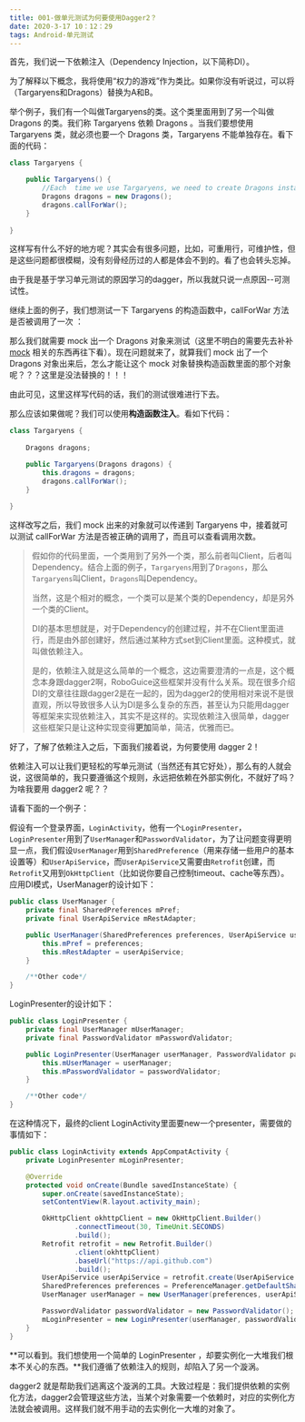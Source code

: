 ```yaml
---
title: 001-做单元测试为何要使用Dagger2？
date: 2020-3-17 10：12：29
tags: Android-单元测试
---
```


首先，我们说一下依赖注入（Dependency Injection，以下简称DI）。

为了解释以下概念，我将使用“权力的游戏”作为类比。如果你没有听说过，可以将（Targaryens和Dragons）替换为A和B。

举个例子，我们有一个叫做Targaryens的类。这个类里面用到了另一个叫做 Dragons 的类。我们称 Targaryens 依赖 Dragons 。当我们要想使用 Targaryens 类，就必须也要一个 Dragons 类，Targaryens 不能单独存在。看下面的代码：

```java
class Targaryens {

    public Targaryens() {
        //Each  time we use Targaryens, we need to create Dragons instance
        Dragons dragons = new Dragons();
        dragons.callForWar();
    }
    
}
```

这样写有什么不好的地方呢？其实会有很多问题，比如，可重用行，可维护性，但是这些问题都很模糊，没有刻骨经历过的人都是体会不到的。看了也会转头忘掉。

由于我是基于学习单元测试的原因学习的dagger，所以我就只说一点原因--可测试性。

继续上面的例子，我们想测试一下 Targaryens 的构造函数中，callForWar 方法是否被调用了一次 ：

那么我们就需要 mock 出一个 Dragons 对象来测试（这里不明白的需要先去补补 [mock](https://en.wikipedia.org/wiki/Mock_object) 相关的东西再往下看）。现在问题就来了，就算我们 mock 出了一个 Dragons 对象出来后，怎么才能让这个 mock 对象替换构造函数里面的那个对象呢？？？这里是没法替换的！！！

由此可见，这里这样写代码的话，我们的测试很难进行下去。

那么应该如果做呢？我们可以使用**构造函数注入**。看如下代码：

```java
class Targaryens {
    
    Dragons dragons;

    public Targaryens(Dragons dragons) {
        this.dragons = dragons;
        dragons.callForWar();
    }
    
}
```

这样改写之后，我们 mock 出来的对象就可以传递到 Targaryens 中，接着就可以测试 callForWar 方法是否被正确的调用了，而且可以查看调用次数。

> 假如你的代码里面，一个类用到了另外一个类，那么前者叫Client，后者叫Dependency。结合上面的例子，`Targaryens`用到了`Dragons`，那么`Targaryens`叫Client，`Dragons`叫Dependency。
>
> 当然，这是个相对的概念，一个类可以是某个类的Dependency，却是另外一个类的Client。
>
> DI的基本思想就是，对于Dependency的创建过程，并不在Client里面进行，而是由外部创建好，然后通过某种方式set到Client里面。这种模式，就叫做依赖注入。
>
> 是的，依赖注入就是这么简单的一个概念，这边需要澄清的一点是，这个概念本身跟dagger2啊，RoboGuice这些框架并没有什么关系。现在很多介绍DI的文章往往跟dagger2是在一起的，因为dagger2的使用相对来说不是很直观，所以导致很多人认为DI是多么复杂的东西，甚至认为只能用dagger等框架来实现依赖注入，其实不是这样的。实现依赖注入很简单，dagger这些框架只是让这种实现变得**更加**简单，简洁，优雅而已。

好了，了解了依赖注入之后，下面我们接着说，为何要使用 dagger 2！

依赖注入可以让我们更轻松的写单元测试（当然还有其它好处），那么有的人就会说，这很简单的，我只要遵循这个规则，永远把依赖在外部实例化，不就好了吗？为啥我要用 dagger2 呢？？

请看下面的一个例子：

假设有一个登录界面，`LoginActivity`，他有一个`LoginPresenter`，`LoginPresenter`用到了`UserManager`和`PasswordValidator`，为了让问题变得更明显一点，我们假设`UserManager`用到`SharedPreference`（用来存储一些用户的基本设置等）和`UserApiService`，而`UserApiService`又需要由`Retrofit`创建，而`Retrofit`又用到`OkHttpClient`（比如说你要自己控制timeout、cache等东西）。
应用DI模式，UserManager的设计如下：

```java
public class UserManager {
    private final SharedPreferences mPref;
    private final UserApiService mRestAdapter;

    public UserManager(SharedPreferences preferences, UserApiService userApiService) {
        this.mPref = preferences;
        this.mRestAdapter = userApiService;
    }

    /**Other code*/
}
```

LoginPresenter的设计如下：

```java
public class LoginPresenter {
    private final UserManager mUserManager;
    private final PasswordValidator mPasswordValidator;

    public LoginPresenter(UserManager userManager, PasswordValidator passwordValidator) {
        this.mUserManager = userManager;
        this.mPasswordValidator = passwordValidator;
    }

    /**Other code*/
}
```

在这种情况下，最终的client LoginActivity里面要new一个presenter，需要做的事情如下：

```java
public class LoginActivity extends AppCompatActivity {
    private LoginPresenter mLoginPresenter;

    @Override
    protected void onCreate(Bundle savedInstanceState) {
        super.onCreate(savedInstanceState);
        setContentView(R.layout.activity_main);

        OkHttpClient okhttpClient = new OkHttpClient.Builder()
                .connectTimeout(30, TimeUnit.SECONDS)
                .build();
        Retrofit retrofit = new Retrofit.Builder()
                .client(okhttpClient)
                .baseUrl("https://api.github.com")
                .build();
        UserApiService userApiService = retrofit.create(UserApiService.class);
        SharedPreferences preferences = PreferenceManager.getDefaultSharedPreferences(this);
        UserManager userManager = new UserManager(preferences, userApiService);

        PasswordValidator passwordValidator = new PasswordValidator();
        mLoginPresenter = new LoginPresenter(userManager, passwordValidator);
    }
}
```

**可以看到。我们想使用一个简单的 LoginPresenter ，却要实例化一大堆我们根本不关心的东西。**我们遵循了依赖注入的规则，却陷入了另一个漩涡。

dagger2 就是帮助我们逃离这个漩涡的工具。大致过程是：我们提供依赖的实例化方法，dagger2会管理这些方法，当某个对象需要一个依赖时，对应的实例化方法就会被调用。这样我们就不用手动的去实例化一大堆的对象了。